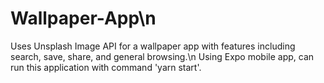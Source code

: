 # Wallpaper-App\n
Uses Unsplash Image API for a wallpaper app with features including search, save, share, and general browsing.\n
Using Expo mobile app, can run this application with command 'yarn start'.
